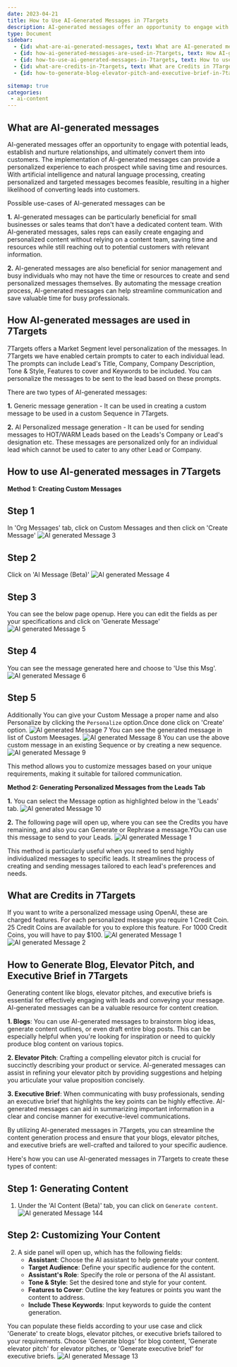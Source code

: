 ```yaml
---
date: 2023-04-21
title: How to Use AI-Generated Messages in 7Targets
description: AI-generated messages offer an opportunity to engage with potential leads, establish and nurture relationships, and ultimately convert them into customers. Here are the steps on how to use AI-Generated Messages in 7Targets.
type: Document
sidebar:
  - {id: what-are-ai-generated-messages, text: What are AI-generated messages}
  - {id: how-ai-generated-messages-are-used-in-7targets, text: How AI-generated messages are used in 7Targets}
  - {id: how-to-use-ai-generated-messages-in-7targets, text: How to use AI-generated messages in 7Targets}
  - {id: what-are-credits-in-7targets, text: What are Credits in 7Targets}
  - {id: how-to-generate-blog-elevator-pitch-and-executive-brief-in-7targets, text: How to Generate Blog, Elevator Pitch, and Executive Brief in 7Targets}

sitemap: true
categories:
 - ai-content
---
```


## What are AI-generated messages

AI-generated messages offer an opportunity to engage with potential leads, establish and nurture relationships, and ultimately convert them into customers. The implementation of AI-generated messages can provide a personalized experience to each prospect while saving time and resources. With artificial intelligence and natural language processing, creating personalized and targeted messages becomes feasible, resulting in a higher likelihood of converting leads into customers.

Possible use-cases of AI-generated messages can be

**1.** AI-generated messages can be particularly beneficial for small businesses or sales teams that don't have a dedicated content team. With AI-generated messages, sales reps can easily create engaging and personalized content without relying on a content team, saving time and resources while still reaching out to potential customers with relevant information.

**2.** AI-generated messages are also beneficial for senior management and busy individuals who may not have the time or resources to create and send personalized messages themselves. By automating the message creation process, AI-generated messages can help streamline communication and save valuable time for busy professionals.

## How AI-generated messages are used in 7Targets

7Targets offers a Market Segment level personalization of the messages. In 7Targets we have enabled certain prompts to cater to each individual lead. The prompts can include Lead's Title, Company, Company Description, Tone & Style, Features to cover and Keywords to be included. You can personalize the messages to be sent to the lead based on these prompts.

There are two types of AI-generated messages:

**1.** Generic message generation - It can be used in creating a custom message to be used in a custom Sequence in 7Targets. 

**2.** AI Personalized message generation - It can be used for sending messages to HOT/WARM Leads based on the Leads's Company or Lead's designation etc. These messages are personalized only for an individual lead which cannot be used to cater to any other Lead or Company.

## How to use AI-generated messages in 7Targets
**Method 1: Creating Custom Messages**

## Step 1 
In 'Org Messages' tab, click on Custom Messages and then click on 'Create Message'
![AI generated Message 3](../../images/ai-generated-custom-message.png)

## Step 2
Click on 'AI Message (Beta)'
![AI generated Message 4](../../images/ai-generated-message2.png)
## Step 3
You can see the below page openup. Here you can edit the fields as per your specifications and click on 'Generate Message'
![AI generated Message 5](../../images/ai-generated-generated-message.PNG)
## Step 4
You can see the message generated here and choose to 'Use this Msg'.
![AI generated Message 6](../../images/ai-generated-use-message.PNG)
## Step 5
Additionally You can give your Custom Message a proper name and also Personalize by clicking the `Personalize` option.Once done click on 'Create' option.
![AI generated Message 7](../../images/ai-generated-personlize.PNG)
You can see the generated message in list of Custom Meesages.
![AI generated Message 8](../../images/ai-generated-ccm-1.png)
You can use the above custom message in an existing Sequence or by creating a new sequence.
![AI generated Message 9](../../images/ai-generated-ccm-2.png)

This method allows you to customize messages based on your unique requirements, making it suitable for tailored communication.

**Method 2: Generating Personalized Messages from the Leads Tab**

**1.** You can select the Message option as highlighted below in the 'Leads' tab.
![AI generated Message 10](../../images/ai-generated-ccm-3.png)

**2.** The following page will open up, where you can see the Credits you have remaining, and also you can Generate or Rephrase a message.YOu can use this message to send to your Leads.
![AI generated Message 1](../../images/ai-generated-message1.png)

This method is particularly useful when you need to send highly individualized messages to specific leads. It streamlines the process of creating and sending messages tailored to each lead's preferences and needs.

## What are Credits in 7Targets

If you want to write a personalized message using OpenAI, these are charged features. For each personalized message you require 1 Credit Coin. 25 Credit Coins are available for you to explore this feature. For 1000 Credit Coins, you will have to pay $100.
![AI generated Message 1](../../images/ai-generated-message1.png)
![AI generated Message 2](../../images/ai-generated-message2.png)

## How to Generate Blog, Elevator Pitch, and Executive Brief  in 7Targets

Generating content like blogs, elevator pitches, and executive briefs is essential for effectively engaging with leads and conveying your message. 
AI-generated messages can be a valuable resource for content creation. 

**1. Blogs**: You can use AI-generated messages to brainstorm blog ideas, generate content outlines, or even draft entire blog posts. This can be especially helpful when you're looking for inspiration or need to quickly produce blog content on various topics.

**2. Elevator Pitch**: Crafting a compelling elevator pitch is crucial for succinctly describing your product or service. AI-generated messages can assist in refining your elevator pitch by providing suggestions and helping you articulate your value proposition concisely.

**3. Executive Brief**: When communicating with busy professionals, sending an executive brief that highlights the key points can be highly effective. AI-generated messages can aid in summarizing important information in a clear and concise manner for executive-level communications.


By utilizing AI-generated messages in 7Targets, you can streamline the content generation process and ensure that your blogs, elevator pitches, and executive briefs are well-crafted and tailored to your specific audience.

Here's how you can use AI-generated messages in 7Targets to create these types of content:

## Step 1: Generating Content

1. Under the 'AI Content (Beta)' tab, you can click on `Generate content`.
![AI generated Message 144](../../images/ai-144.PNG)

## Step 2: Customizing Your Content

2. A side panel will open up, which has the following fields:
   - **Assistant**: Choose the AI assistant to help generate your content.
   - **Target Audience**: Define your specific audience for the content.
   - **Assistant's Role**: Specify the role or persona of the AI assistant.
   - **Tone & Style**: Set the desired tone and style for your content.
   - **Features to Cover**: Outline the key features or points you want the content to address.
   - **Include These Keywords**: Input keywords to guide the content generation.

You can populate these fields according to your use case and click 'Generate' to create blogs, elevator pitches, or executive briefs tailored to your requirements. 
Choose 'Generate blogs' for blog content, 'Generate elevator pitch' for elevator pitches, or 'Generate executive brief' for executive briefs.
![AI generated Message 13](../../images/ai-13.PNG)
